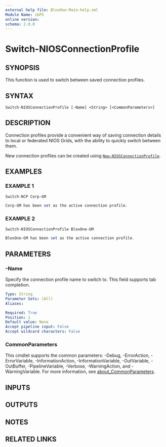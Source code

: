 ```yaml
---
external help file: BloxOne-Main-help.xml
Module Name: ibPS
online version:
schema: 2.0.0
---
```


# Switch-NIOSConnectionProfile

## SYNOPSIS
This function is used to switch between saved connection profiles.

## SYNTAX

```
Switch-NIOSConnectionProfile [-Name] <String> [<CommonParameters>]
```

## DESCRIPTION
Connection profiles provide a convenient way of saving connection details to local or federated NIOS Grids, with the ability to quickly switch between them.

New connection profiles can be created using [`New-NIOSConnectionProfile`](https://ibps.readthedocs.io/en/latest/NIOS/Profiles/New-NIOSConnectionProfile/).

## EXAMPLES

### EXAMPLE 1
```powershell
Switch-NCP Corp-GM

Corp-GM has been set as the active connection profile.
```

### EXAMPLE 2
```powershell
Switch-NIOSConnectionProfile BloxOne-GM

BloxOne-GM has been set as the active connection profile.
```

## PARAMETERS

### -Name
Specify the connection profile name to switch to.
This field supports tab completion.

```yaml
Type: String
Parameter Sets: (All)
Aliases:

Required: True
Position: 1
Default value: None
Accept pipeline input: False
Accept wildcard characters: False
```

### CommonParameters
This cmdlet supports the common parameters: -Debug, -ErrorAction, -ErrorVariable, -InformationAction, -InformationVariable, -OutVariable, -OutBuffer, -PipelineVariable, -Verbose, -WarningAction, and -WarningVariable. For more information, see [about_CommonParameters](http://go.microsoft.com/fwlink/?LinkID=113216).

## INPUTS

## OUTPUTS

## NOTES

## RELATED LINKS
